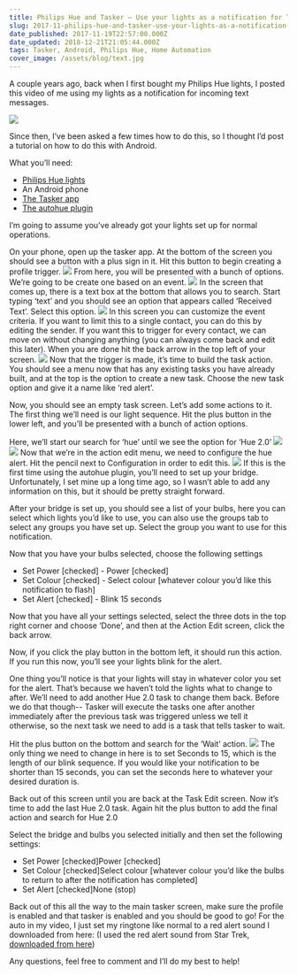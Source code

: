 ```yaml
---
title: Philips Hue and Tasker – Use your lights as a notification for Text Messages
slug: 2017-11-philips-hue-and-tasker-use-your-lights-as-a-notification-for-text-messages
date_published: 2017-11-19T22:57:00.000Z
date_updated: 2018-12-21T21:05:44.000Z
tags: Tasker, Android, Philips Hue, Home Automation
cover_image: /assets/blog/text.jpg
---
```


A couple years ago, back when I first bought my Philips Hue lights, I posted this video of me using my lights as a notification for incoming text messages.

![](https://www.youtube.com/watch?v=z0GOOe544Ow)

Since then, I’ve been asked a few times how to do this, so I thought I’d post a tutorial on how to do this with Android.

What you’ll need:

- [Philips Hue lights](http://amzn.to/2zQyUoC)
- An Android phone
- [The Tasker app](https://play.google.com/store/apps/details?id=net.dinglisch.android.taskerm&amp;hl=en)
- [The autohue plugin](https://play.google.com/store/apps/details?id=com.cuberob.autohue&amp;hl=en)

I’m going to assume you’ve already got your lights set up for normal operations.

On your phone, open up the tasker app. At the bottom of the screen you should see a button with a plus sign in it. Hit this button to begin creating a profile trigger.
![](https://s3.us-west-2.amazonaws.com/mid-midwinter.cc/images/H1YFs4CyM.png)
From here, you will be presented with a bunch of options. We’re going to be create one based on an event.
![](https://s3.us-west-2.amazonaws.com/mid-midwinter.cc/images/BymghER1G.png)
In the screen that comes up, there is a text box at the bottom that allows you to search. Start typing ‘text’ and you should see an option that appears called ‘Received Text’. Select this option.
![](https://s3.us-west-2.amazonaws.com/mid-midwinter.cc/images/Syi43EAyM.png)
In this screen you can customize the event criteria. If you want to limit this to a single contact, you can do this by editing the sender. If you want this to trigger for every contact, we can move on without changing anything (you can always come back and edit this later). When you are done hit the back arrow in the top left of your screen.
![](https://s3.us-west-2.amazonaws.com/mid-midwinter.cc/images/r1guhN0kf.png)
Now that the trigger is made, it’s time to build the task action. You should see a menu now that has any existing tasks you have already built, and at the top is the option to create a new task. Choose the new task option and give it a name like ‘red alert’.

Now, you should see an empty task screen. Let’s add some actions to it. The first thing we’ll need is our light sequence. Hit the plus button in the lower left, and you’ll be presented with a bunch of action options.

Here, we’ll start our search for ‘hue’ until we see the option for ‘Hue 2.0’
![](https://s3.us-west-2.amazonaws.com/mid-midwinter.cc/images/r1jk6V0yG.png)![](https://s3.us-west-2.amazonaws.com/mid-midwinter.cc/images/BJxdaV01G.png)
Now that we’re in the action edit menu, we need to configure the hue alert. Hit the pencil next to Configuration in order to edit this.
![](https://s3.us-west-2.amazonaws.com/mid-midwinter.cc/images/BkuhpVAJf.png)
If this is the first time using the autohue plugin, you’ll need to set up your bridge. Unfortunately, I set mine up a long time ago, so I wasn’t able to add any information on this, but it should be pretty straight forward.

After your bridge is set up, you should see a list of your bulbs, here you can select which lights you’d like to use, you can also use the groups tab to select any groups you have set up. Select the group you want to use for this notification.

Now that you have your bulbs selected, choose the following settings

- Set Power [checked] - Power [checked]
- Set Colour [checked] - Select colour [whatever colour you’d like this notification to flash]
- Set Alert [checked] - Blink 15 seconds

Now that you have all your settings selected, select the three dots in the top right corner and choose ‘Done’, and then at the Action Edit screen, click the back arrow.

Now, if you click the play button in the bottom left, it should run this action. If you run this now, you’ll see your lights blink for the alert.

One thing you’ll notice is that your lights will stay in whatever color you set for the alert. That’s because we haven’t told the lights what to change to after. We’ll need to add another Hue 2.0 task to change them back. Before we do that though-- Tasker will execute the tasks one after another immediately after the previous task was triggered unless we tell it otherwise, so the next task we need to add is a task that tells tasker to wait.

Hit the plus button on the bottom and search for the ‘Wait’ action.
![](https://s3.us-west-2.amazonaws.com/mid-midwinter.cc/images/r1hO04RkM.png)
The only thing we need to change in here is to set Seconds to 15, which is the length of our blink sequence. If you would like your notification to be shorter than 15 seconds, you can set the seconds here to whatever your desired duration is.

Back out of this screen until you are back at the Task Edit screen. Now it’s time to add the last Hue 2.0 task. Again hit the plus button to add the final action and search for Hue 2.0

Select the bridge and bulbs you selected initially and then set the following settings:

- Set Power [checked]Power [checked]
- Set Colour [checked]Select colour [whatever colour you’d like the bulbs to return to after the notification has completed]
- Set Alert [checked]None (stop)

Back out of this all the way to the main tasker screen, make sure the profile is enabled and that tasker is enabled and you should be good to go! For the auto in my video, I just set my ringtone like normal to a red alert sound I downloaded from here: (I used the red alert sound from Star Trek, [downloaded from here](http://www.trekcore.com/audio/))

Any questions, feel free to comment and I’ll do my best to help!
